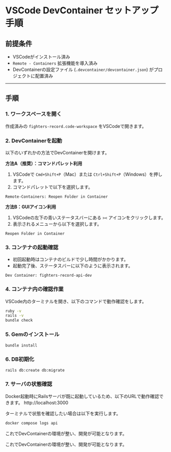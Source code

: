 
# VSCode DevContainer セットアップ手順

## 前提条件
- VSCodeがインストール済み
- `Remote - Containers` 拡張機能を導入済み
- DevContainerの設定ファイル (`.devcontainer/devcontainer.json`) がプロジェクトに配置済み

---

## 手順

### 1. ワークスペースを開く

作成済みの `fighters-record.code-workspace` をVSCodeで開きます。

### 2. DevContainerを起動

以下のいずれかの方法でDevContainerを開けます。

**方法A（推奨）：コマンドパレット利用**

1. VSCodeで `Cmd+Shift+P`（Mac）または `Ctrl+Shift+P`（Windows）を押します。
2. コマンドパレットで以下を選択します。

```
Remote-Containers: Reopen Folder in Container
```

**方法B：GUIアイコン利用**

1. VSCodeの左下の青いステータスバーにある `><` アイコンをクリックします。
2. 表示されるメニューから以下を選択します。

```
Reopen Folder in Container
```

### 3. コンテナの起動確認

- 初回起動時はコンテナのビルドで少し時間がかかります。
- 起動完了後、ステータスバーに以下のように表示されます。

```
Dev Container: fighters-record-api-dev
```

### 4. コンテナ内の確認作業

VSCode内のターミナルを開き、以下のコマンドで動作確認をします。

```bash
ruby -v
rails -v
bundle check
```

### 5. Gemのインストール

```bash
bundle install
```

### 6. DB初期化

```bash
rails db:create db:migrate
```

### 7. サーバの状態確認

Docker起動時にRailsサーバが既に起動しているため、以下のURLで動作確認できます。
http://localhost:3000


ターミナルで状態を確認したい場合は以下を実行します。

```bash
docker compose logs api
```

これでDevContainerの環境が整い、開発が可能となります。


これでDevContainerの環境が整い、開発が可能となります。
